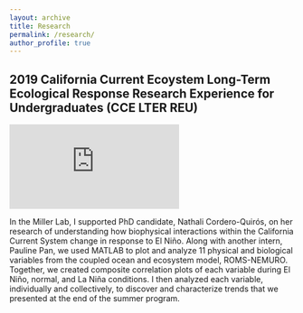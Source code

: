 ```yaml
---
layout: archive
title: Research
permalink: /research/
author_profile: true
---
```


## 2019 California Current Ecoystem Long-Term Ecological Response Research Experience for Undergraduates (CCE LTER REU)

![Figure 1](https://lhbalitaan.github.io/files/CCELTER_Flyer.pdf)

In the Miller Lab, I supported PhD candidate, Nathali Cordero-Quirós, on her research of understanding how biophysical interactions within the California Current System change in response to El Niño. Along with another intern, Pauline Pan, we used MATLAB to plot and analyze 11 physical and biological variables from the coupled ocean and ecosystem model, ROMS-NEMURO. Together, we created composite correlation plots of each variable during El Niño, normal, and La Niña conditions. I then analyzed each variable, individually and collectively, to discover and characterize trends that we presented at the end of the summer program.

